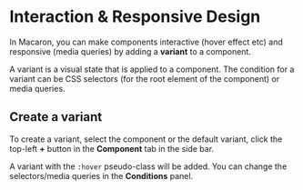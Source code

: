 # Interaction & Responsive Design

In Macaron, you can make components interactive (hover effect etc) and responsive (media queries) by adding a **variant** to a component.

A variant is a visual state that is applied to a component. The condition for a variant can be CSS selectors (for the root element of the component) or media queries.

## Create a variant

To create a variant, select the component or the default variant, click the top-left **+** button in the **Component** tab in the side bar.

A variant with the `:hover` pseudo-class will be added. You can change the selectors/media queries in the **Conditions** panel.

<img srcset="./images/create-variant.png 2x" />
